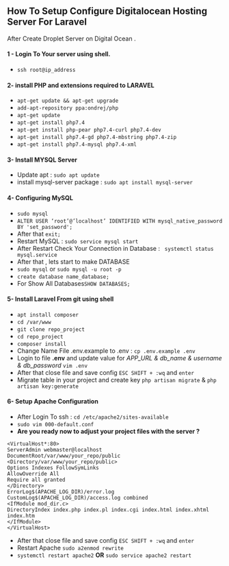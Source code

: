 
## How To Setup Configure **Digitalocean** Hosting Server For **Laravel** 
After Create Droplet Server on Digital Ocean . 
#### 1 - Login To Your server using shell. 

- `ssh root@ip_address`
#### 2- install PHP and extensions required to LARAVEL 
- `apt-get update && apt-get upgrade`
- `add-apt-repository ppa:ondrej/php `
- `apt-get update`
- `apt-get install php7.4 `
- `apt-get install php-pear php7.4-curl php7.4-dev`
- `apt-get install php7.4-gd php7.4-mbstring php7.4-zip`
- `apt-get install php7.4-mysql php7.4-xml`

#### 3- Install MYSQL Server 
- Update apt : `sudo apt update`
- install mysql-server package : `sudo apt install mysql-server`

#### 4- Configuring MySQL 
- `sudo mysql `
- `ALTER USER ‘root’@’localhost’ IDENTIFIED WITH mysql_native_password BY 'set_password'; `
- After that `exit;`
- Restart MySQL : `sudo service mysql start`
- After Restart Check Your Connection in Database : ` systemctl status mysql.service`
- After that , lets start to make DATABASE
- `sudo mysql` or  `sudo mysql -u root -p `
- `create database name_database;`
- For Show All Databases`SHOW DATABASES;`

#### 5- Install Laravel From git using shell 
- `apt install composer`
- `cd /var/www`
- `git clone repo_project`
- `cd repo_project`
- `composer install`
- Change Name File .env.example to .env : `cp .env.example .env`
- Login to file **.env** and update value for *APP_URL & db_name & username & db_password* `vim .env `
- After that close file and save config `ESC SHIFT + :wq` and `enter`
- Migrate table in your project and create key  `php artisan migrate` & `php artisan key:generate`

#### 6- Setup Apache Configuration
- After Login To ssh : `cd /etc/apache2/sites-available`
- `sudo vim 000-default.conf`
- **Are you ready now to adjust your project files with the server ?**

```` console
<VirtualHost*:80>
ServerAdmin webmaster@localhost
DocumentRoot/var/www/your_repo/public
<Directory/var/www/your_repo/public>
Options Indexes FollowSymLinks
AllowOverride All
Require all granted
</Directory>
ErrorLog$(APACHE_LOG_DIR)/error.log
CustomLog$(APACHE_LOG_DIR)/access.log combined
<IfModule mod_dir.c>
DirectoryIndex index.php index.pl index.cgi index.html index.xhtml index.htm
</IfModule>
</VirtualHost>

````
- After that close file and save config `ESC SHIFT + :wq` and `enter`
- Restart Apache `sudo a2enmod rewrite`
- `systemctl restart apache2` **OR** `sudo service apache2 restart`
